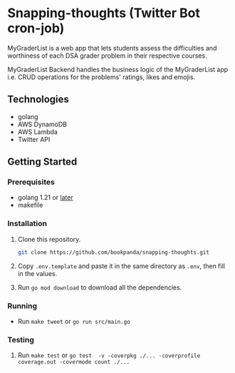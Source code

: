 # Snapping-thoughts (Twitter Bot cron-job)

MyGraderList is a web app that lets students assess the difficulties and worthiness of each DSA grader problem in their respective courses.

MyGraderList Backend handles the business logic of the MyGraderList app i.e. CRUD operations for the problems' ratings, likes and emojis. 

## Technologies

-   golang
-   AWS DynamoDB
-   AWS Lambda
-   Twitter API

## Getting Started

### Prerequisites

-   golang 1.21 or [later](https://go.dev)
-   makefile

### Installation

1. Clone this repository.
   ```bash
   git clone https://github.com/bookpanda/snapping-thoughts.git
   ```

2. Copy `.env.template` and paste it in the same directory as `.env`, then fill in the values.
3. Run `go mod download` to download all the dependencies.

### Running
-  Run `make tweet` or `go run src/main.go`

### Testing
1. Run `make test` or `go test  -v -coverpkg ./... -coverprofile coverage.out -covermode count ./...`
